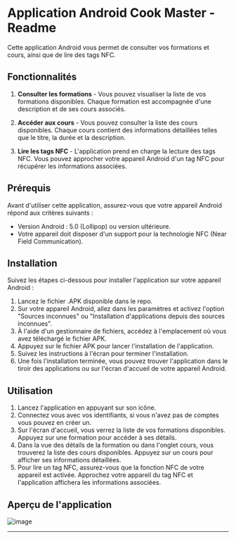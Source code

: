 # Application Android Cook Master - Readme

Cette application Android vous permet de consulter vos formations et cours, ainsi que de lire des tags NFC.

## Fonctionnalités

1. **Consulter les formations** - Vous pouvez visualiser la liste de vos formations disponibles. Chaque formation est accompagnée d'une description et de ses cours associés.

2. **Accéder aux cours** - Vous pouvez consulter la liste des cours disponibles. Chaque cours contient des informations détaillées telles que le titre, la durée et la description.

3. **Lire les tags NFC** - L'application prend en charge la lecture des tags NFC. Vous pouvez approcher votre appareil Android d'un tag NFC pour récupérer les informations associées.

## Prérequis

Avant d'utiliser cette application, assurez-vous que votre appareil Android répond aux critères suivants :

- Version Android : 5.0 (Lollipop) ou version ultérieure.
- Votre appareil doit disposer d'un support pour la technologie NFC (Near Field Communication).

## Installation

Suivez les étapes ci-dessous pour installer l'application sur votre appareil Android :

1. Lancez le fichier .APK disponible dans le repo.
2. Sur votre appareil Android, allez dans les paramètres et activez l'option "Sources inconnues" ou "Installation d'applications depuis des sources inconnues".
3. À l'aide d'un gestionnaire de fichiers, accédez à l'emplacement où vous avez téléchargé le fichier APK.
4. Appuyez sur le fichier APK pour lancer l'installation de l'application.
5. Suivez les instructions à l'écran pour terminer l'installation.
6. Une fois l'installation terminée, vous pouvez trouver l'application dans le tiroir des applications ou sur l'écran d'accueil de votre appareil Android.

## Utilisation

1. Lancez l'application en appuyant sur son icône.
2. Connectez vous avec vos identifiants, si vous n'avez pas de comptes vous pouvez en créer un.
3. Sur l'écran d'accueil, vous verrez la liste de vos formations disponibles. Appuyez sur une formation pour accéder à ses détails.
4. Dans la vue des détails de la formation ou dans l'onglet cours, vous trouverez la liste des cours disponibles. Appuyez sur un cours pour afficher ses informations détaillées.
5. Pour lire un tag NFC, assurez-vous que la fonction NFC de votre appareil est activée. Approchez votre appareil du tag NFC et l'application affichera les informations associées.

## Aperçu de l'application

![image](https://github.com/jordan95v/cook_master_android/assets/81647755/eb4fb540-f49c-49bd-a561-ef02c804177a)


---
